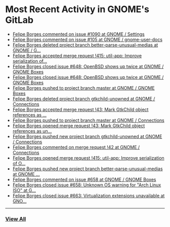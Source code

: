 # Most Recent Activity in GNOME's GitLab

<!-- BLOG-POST-LIST:START -->
- [Felipe Borges commented on issue #1090 at GNOME / Settings](https://gitlab.gnome.org/GNOME/gnome-control-center/-/issues/1090#note_1049106)
- [Felipe Borges commented on issue #105 at GNOME / gnome-user-docs](https://gitlab.gnome.org/GNOME/gnome-user-docs/-/issues/105#note_1048917)
- [Felipe Borges deleted project branch better-parse-unusual-medias at GNOME / G...](https://gitlab.gnome.org/GNOME/gnome-boxes/-/commits/better-parse-unusual-medias)
- [Felipe Borges accepted merge request !415: util-app: Improve serialization of...](https://gitlab.gnome.org/GNOME/gnome-boxes/-/merge_requests/415)
- [Felipe Borges closed issue #648: OpenBSD shows up twice at GNOME / GNOME Boxes](https://gitlab.gnome.org/GNOME/gnome-boxes/-/issues/648)
- [Felipe Borges closed issue #648: OpenBSD shows up twice at GNOME / GNOME Boxes](https://gitlab.gnome.org/GNOME/gnome-boxes/-/issues/648)
- [Felipe Borges pushed to project branch master at GNOME / GNOME Boxes](https://gitlab.gnome.org/GNOME/gnome-boxes/-/commit/bb9289a8191281a745ded8bfe121e238dcc91d61)
- [Felipe Borges deleted project branch gtkchild-unowned at GNOME / Connections](https://gitlab.gnome.org/GNOME/connections/-/commits/gtkchild-unowned)
- [Felipe Borges accepted merge request !43: Mark GtkChild object references as ...](https://gitlab.gnome.org/GNOME/connections/-/merge_requests/43)
- [Felipe Borges pushed to project branch master at GNOME / Connections](https://gitlab.gnome.org/GNOME/connections/-/commit/16656f991f4205fd7f2c0f911f9387dfd08dc1da)
- [Felipe Borges opened merge request !43: Mark GtkChild object references as un...](https://gitlab.gnome.org/GNOME/connections/-/merge_requests/43)
- [Felipe Borges pushed new project branch gtkchild-unowned at GNOME / Connections](https://gitlab.gnome.org/GNOME/connections/-/commits/gtkchild-unowned)
- [Felipe Borges commented on merge request !42 at GNOME / Connections](https://gitlab.gnome.org/GNOME/connections/-/merge_requests/42#note_1048841)
- [Felipe Borges opened merge request !415: util-app: Improve serialization of O...](https://gitlab.gnome.org/GNOME/gnome-boxes/-/merge_requests/415)
- [Felipe Borges pushed new project branch better-parse-unusual-medias at GNOME ...](https://gitlab.gnome.org/GNOME/gnome-boxes/-/commits/better-parse-unusual-medias)
- [Felipe Borges commented on issue #658 at GNOME / GNOME Boxes](https://gitlab.gnome.org/GNOME/gnome-boxes/-/issues/658#note_1048815)
- [Felipe Borges closed issue #658: Unknown OS warning for &quot;Arch Linux ISO&quot; at G...](https://gitlab.gnome.org/GNOME/gnome-boxes/-/issues/658)
- [Felipe Borges closed issue #663: Virtualization extensions unavailable at GNO...](https://gitlab.gnome.org/GNOME/gnome-boxes/-/issues/663)
<!-- BLOG-POST-LIST:END -->

___

### [View All](https://gitlab.gnome.org/users/felipeborges/activity)
